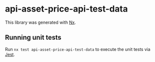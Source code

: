 # api-asset-price-api-test-data

This library was generated with [Nx](https://nx.dev).

## Running unit tests

Run `nx test api-asset-price-api-test-data` to execute the unit tests via [Jest](https://jestjs.io).
